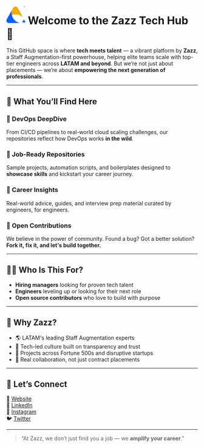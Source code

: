 # <img src="logo.png" alt="Zazz Logo" width="50"/>   Welcome to the Zazz Tech Hub 🌟 


This GitHub space is where **tech meets talent** — a vibrant platform by **Zazz**, a Staff Augmentation-first powerhouse, helping elite teams scale with top-tier engineers across **LATAM and beyond**. But we’re not just about placements — we’re about **empowering the next generation of professionals**.

---

## 🚀 What You’ll Find Here

### 🔧 DevOps DeepDive  
From CI/CD pipelines to real-world cloud scaling challenges, our repositories reflect how DevOps works **in the wild**.

### 💼 Job-Ready Repositories  
Sample projects, automation scripts, and boilerplates designed to **showcase skills** and kickstart your career journey.

### 📘 Career Insights  
Real-world advice, guides, and interview prep material curated by engineers, for engineers.

### 🤝 Open Contributions  
We believe in the power of community. Found a bug? Got a better solution? **Fork it, fix it, and let's build together.**

---

## 👨‍💻 Who Is This For?

- **Hiring managers** looking for proven tech talent  
- **Engineers** leveling up or looking for their next role  
- **Open source contributors** who love to build with purpose

---

## 🎯 Why Zazz?

- 🌎 LATAM's leading Staff Augmentation experts  
- 🧠 Tech-led culture built on transparency and trust  
- 🚀 Projects across Fortune 500s and disruptive startups  
- 🤝 Real collaboration, not just contract placements

---

## 📲 Let’s Connect

🔗 [Website](https://www.zazz.io)  
💼 [LinkedIn](https://www.linkedin.com/company/zazz-io/)  
📸 [Instagram](https://www.instagram.com/zazz.io/)  
🐦 [Twitter](https://twitter.com/zazz_io)

---

> “At Zazz, we don’t just find you a job — we **amplify your career**.”

